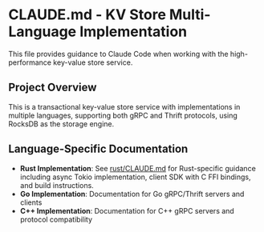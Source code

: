 # CLAUDE.md - KV Store Multi-Language Implementation

This file provides guidance to Claude Code when working with the high-performance key-value store service.

## Project Overview

This is a transactional key-value store service with implementations in multiple languages, supporting both gRPC and Thrift protocols, using RocksDB as the storage engine.

## Language-Specific Documentation

- **Rust Implementation**: See [rust/CLAUDE.md](rust/CLAUDE.md) for Rust-specific guidance including async Tokio implementation, client SDK with C FFI bindings, and build instructions.
- **Go Implementation**: Documentation for Go gRPC/Thrift servers and clients
- **C++ Implementation**: Documentation for C++ gRPC servers and protocol compatibility